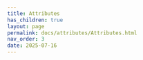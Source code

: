 ```yaml
---
title: Attributes
has_children: true
layout: page
permalink: docs/attributes/Attributes.html
nav_order: 3
date: 2025-07-16
---
```

